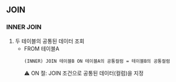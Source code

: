 ## **JOIN**



### **INNER JOIN**
  1. 두 테이블의 공통된 데이터 조회
     - FROM 테이블A
       ```
       (INNER) JOIN 테이블B ON 테이블A의 공통컬럼 = 테이블B의 공통컬럼
       ```
       ⚠️ ON 절: JOIN 조건으로 공통된 데이터(컬럼)을 지정
     
